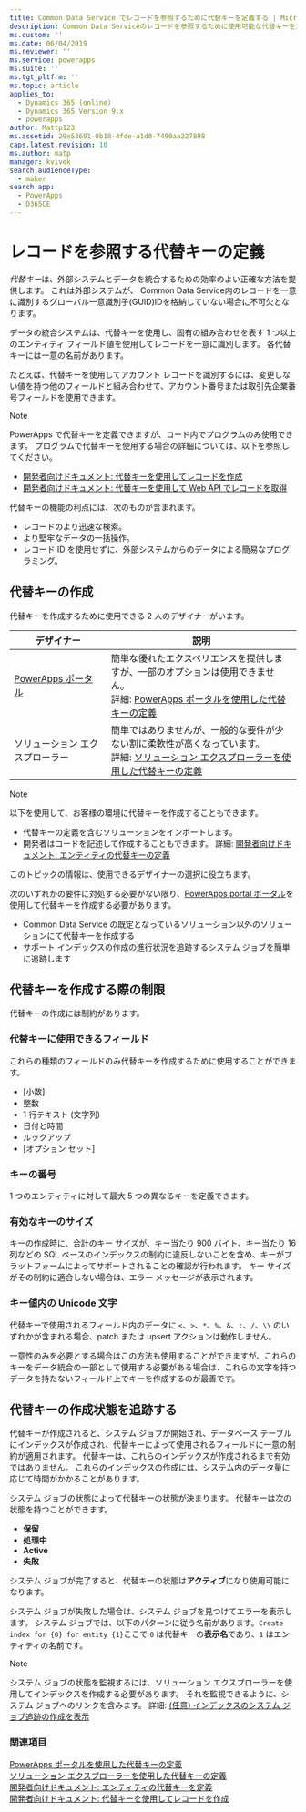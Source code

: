 ```yaml
---
title: Common Data Service でレコードを参照するために代替キーを定義する | Microsoft Docs
description: Common Data Serviceのレコードを参照するために使用可能な代替キーを定義する方法を説明します。
ms.custom: ''
ms.date: 06/04/2019
ms.reviewer: ''
ms.service: powerapps
ms.suite: ''
ms.tgt_pltfrm: ''
ms.topic: article
applies_to:
  - Dynamics 365 (online)
  - Dynamics 365 Version 9.x
  - powerapps
author: Mattp123
ms.assetid: 29e53691-0b18-4fde-a1d0-7490aa227898
caps.latest.revision: 10
ms.author: matp
manager: kvivek
search.audienceType:
  - maker
search.app:
  - PowerApps
  - D365CE
---
```

# <a name="define-alternate-keys-to-reference-records"></a>レコードを参照する代替キーの定義

*代替キー*は、外部システムとデータを統合するための効率のよい正確な方法を提供します。 これは外部システムが、 Common Data Service内のレコードを一意に識別するグローバル一意識別子(GUID)IDを格納していない場合に不可欠となります。 

データの統合システムは、代替キーを使用し、固有の組み合わせを表す 1 つ以上のエンティティ フィールド値を使用してレコードを一意に識別します。 各代替キーには一意の名前があります。 

たとえば、代替キーを使用してアカウント レコードを識別するには、変更しない値を持つ他のフィールドと組み合わせて、アカウント番号または取引先企業番号フィールドを使用できます。

> [!NOTE]
> PowerApps で代替キーを定義できますが、コード内でプログラムのみ使用できます。 プログラムで代替キーを使用する場合の詳細については、以下を参照してください。   
> - [開発者向けドキュメント: 代替キーを使用してレコードを作成](/dynamics365/customer-engagement/developer/use-alternate-key-create-record) 
> - [開発者向けドキュメント: 代替キーを使用して Web API でレコードを取得](/dynamics365/customer-engagement/developer/webapi/retrieve-entity-using-web-api#retrieve-using-an-alternate-key)

代替キーの機能の利点には、次のものが含まれます。  
  
- レコードのより迅速な検索。  
- より堅牢なデータの一括操作。  
- レコード ID を使用せずに、外部システムからのデータによる簡易なプログラミング。  
  

## <a name="creating-an-alternate-key"></a>代替キーの作成

代替キーを作成するために使用できる 2 人のデザイナーがいます。

|デザイナー| 説明|
|--|--|
|[PowerApps ポータル](https://web.powerapps.com/?utm_source=padocs&utm_medium=linkinadoc&utm_campaign=referralsfromdoc)|簡単な優れたエクスペリエンスを提供しますが、一部のオプションは使用できません。<br />詳細: [PowerApps ポータルを使用した代替キーの定義](define-alternate-keys-portal.md)|
|ソリューション エクスプローラー|簡単ではありませんが、一般的な要件が少ない割に柔軟性が高くなっています。<br />詳細: [ソリューション エクスプローラーを使用した代替キーの定義](define-alternate-keys-solution-explorer.md) |

> [!NOTE]
> 以下を使用して、お客様の環境に代替キーを作成することもできます。
> - 代替キーの定義を含むソリューションをインポートします。
> - 開発者はコードを記述して作成することもできます。 詳細: [開発者向けドキュメント: エンティティの代替キーの定義](/dynamics365/customer-engagement/developer/define-alternate-keys-entity)

このトピックの情報は、使用できるデザイナーの選択に役立ちます。 

次のいずれかの要件に対処する必要がない限り、[PowerApps portal ポータル](https://web.powerapps.com/?utm_source=padocs&utm_medium=linkinadoc&utm_campaign=referralsfromdoc)を使用して代替キーを作成する必要があります。

- Common Data Service の既定となっているソリューション以外のソリューションにて代替キーを作成する
- サポート インデックスの作成の進行状況を追跡するシステム ジョブを簡単に追跡します


## <a name="limits-in-creating-alternate-keys"></a>代替キーを作成する際の制限

代替キーの作成には制約があります。

### <a name="fields-that-can-be-used-for-alternate-keys"></a>代替キーに使用できるフィールド

これらの種類のフィールドのみ代替キーを作成するために使用することができます。
 - [小数]
 - 整数
 - 1 行テキスト (文字列)
 - 日付と時間
 - ルックアップ
 - [オプション セット]

### <a name="number-of-keys"></a>キーの番号

1 つのエンティティに対して最大 5 つの異なるキーを定義できます。
 
### <a name="valid-key-size"></a>有効なキーのサイズ

キーの作成時に、合計のキー サイズが、キー当たり 900 バイト、キー当たり 16 列などの SQL ベースのインデックスの制約に違反しないことを含め、キーがプラットフォームによってサポートされることの確認が行われます。 キー サイズがその制約に適合しない場合は、エラー メッセージが表示されます。

### <a name="unicode-characters-in-key-value"></a>キー値内の Unicode 文字

代替キーで使用されるフィールド内のデータに `<`、`>`、`*`、`%`、`&`、`:`、`/`、`\\` のいずれかが含まれる場合、patch または upsert アクションは動作しません。 

一意性のみを必要とする場合はこの方法も使用することができますが、これらのキーをデータ統合の一部として使用する必要がある場合は、これらの文字を持つデータを持たないフィールド上でキーを作成するのが最善です。

## <a name="track-the-status-of-the-creation-of-the-alternate-key"></a>代替キーの作成状態を追跡する

代替キーが作成されると、システム ジョブが開始され、データベース テーブルにインデックスが作成され、代替キーによって使用されるフィールドに一意の制約が適用されます。 代替キーは、これらのインデックスが作成されるまで有効ではありません。 これらのインデックスの作成には、システム内のデータ量に応じて時間がかかることがあります。 

システム ジョブの状態によって代替キーの状態が決まります。 代替キーは次の状態を持つことができます。
- **保留**
- **処理中**
- **Active**
- **失敗**

システム ジョブが完了すると、代替キーの状態は**アクティブ**になり使用可能になります。

システム ジョブが失敗した場合は、システム ジョブを見つけてエラーを表示します。 システム ジョブでは、以下のパターンに従う名前があります。`Create index for {0} for entity {1}`ここで `0` は代替キーの**表示名**であり、`1` はエンティティの名前です。


> [!NOTE]
> システム ジョブの状態を監視するには、ソリューション エクスプローラーを使用してインデックスを作成する必要があります。 それを監視できるように、システム ジョブへのリンクを含みます。 詳細: [(任意) インデックスのシステム ジョブ追跡の作成を表示](define-alternate-keys-solution-explorer.md#optional-view-the-system-job-tracking-creation-of-indexes)
  
  
### <a name="see-also"></a>関連項目  

[PowerApps ポータルを使用した代替キーの定義](define-alternate-keys-portal.md)<br />
[ソリューション エクスプローラーを使用した代替キーの定義](define-alternate-keys-solution-explorer.md)<br />
[開発者向けドキュメント: エンティティの代替キーを定義](/dynamics365/customer-engagement/developer/define-alternate-keys-entity)<br />
[開発者向けドキュメント: 代替キーを使用してレコードを作成](/dynamics365/customer-engagement/developer/use-alternate-key-create-record)
